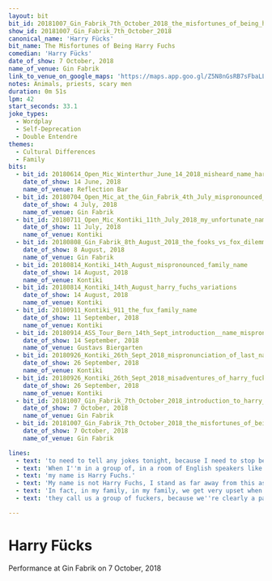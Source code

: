 ```yaml
---
layout: bit
bit_id: 20181007_Gin_Fabrik_7th_October_2018_the_misfortunes_of_being_harry_fuchs
show_id: 20181007_Gin_Fabrik_7th_October_2018
canonical_name: 'Harry Fücks'
bit_name: The Misfortunes of Being Harry Fuchs
comedian: 'Harry Fücks'
date_of_show: 7 October, 2018
name_of_venue: Gin Fabrik
link_to_venue_on_google_maps: 'https://maps.app.goo.gl/Z5N8nGsRB7sFbaLL8'
notes: Animals, priests, scary men
duration: 0m 51s
lpm: 42
start_seconds: 33.1
joke_types:
  - Wordplay
  - Self-Deprecation
  - Double Entendre
themes:
  - Cultural Differences
  - Family
bits:
  - bit_id: 20180614_Open_Mic_Winterthur_June_14_2018_misheard_name_harry_fox
    date_of_show: 14 June, 2018
    name_of_venue: Reflection Bar
  - bit_id: 20180704_Open_Mic_at_the_Gin_Fabrik_4th_July_mispronounced_name
    date_of_show: 4 July, 2018
    name_of_venue: Gin Fabrik
  - bit_id: 20180711_Open_Mic_Kontiki_11th_July_2018_my_unfortunate_name
    date_of_show: 11 July, 2018
    name_of_venue: Kontiki
  - bit_id: 20180808_Gin_Fabrik_8th_August_2018_the_fooks_vs_fox_dilemma
    date_of_show: 8 August, 2018
    name_of_venue: Gin Fabrik
  - bit_id: 20180814_Kontiki_14th_August_mispronounced_family_name
    date_of_show: 14 August, 2018
    name_of_venue: Kontiki
  - bit_id: 20180814_Kontiki_14th_August_harry_fuchs_variations
    date_of_show: 14 August, 2018
    name_of_venue: Kontiki
  - bit_id: 20180911_Kontiki_911_the_fux_family_name
    date_of_show: 11 September, 2018
    name_of_venue: Kontiki
  - bit_id: 20180914_ASS_Tour_Bern_14th_Sept_introduction__name_mispronunciation
    date_of_show: 14 September, 2018
    name_of_venue: Gustavs Biergarten
  - bit_id: 20180926_Kontiki_26th_Sept_2018_mispronunciation_of_last_name
    date_of_show: 26 September, 2018
    name_of_venue: Kontiki
  - bit_id: 20180926_Kontiki_26th_Sept_2018_misadventures_of_harry_fucks
    date_of_show: 26 September, 2018
    name_of_venue: Kontiki
  - bit_id: 20181007_Gin_Fabrik_7th_October_2018_introduction_to_harry_fuchs
    date_of_show: 7 October, 2018
    name_of_venue: Gin Fabrik
  - bit_id: 20181007_Gin_Fabrik_7th_October_2018_the_misfortunes_of_being_harry_fuchs
    date_of_show: 7 October, 2018
    name_of_venue: Gin Fabrik

lines:
  - text: 'to need to tell any jokes tonight, because I need to stop being a joke.'
  - text: 'When I''m in a group of, in a room of English speakers like this, of course you''ll think'
  - text: 'my name is Harry Fuchs.'
  - text: 'My name is not Harry Fuchs, I stand as far away from this as possible.'
  - text: 'In fact, in my family, in my family, we get very upset when we have a family reunion and'
  - text: 'they call us a group of fuckers, because we''re clearly a pack of fucks.'

---
```


# Harry Fücks

Performance at Gin Fabrik on 7 October, 2018

